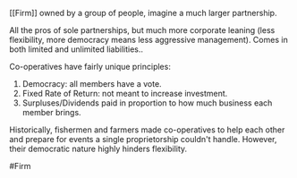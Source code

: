 [[Firm]] owned by a group of people, imagine a much larger partnership.

All the pros of sole partnerships, but much more corporate leaning (less flexibility, more democracy means less aggressive management). Comes in both limited and unlimited liabilities..

Co-operatives have fairly unique principles:
1. Democracy: all members have a vote.
2. Fixed Rate of Return: not meant to increase investment.
3. Surpluses/Dividends paid in proportion to how much business each member brings.


Historically, fishermen and farmers made co-operatives to help each other and prepare for events a single proprietorship couldn't handle. However, their democratic nature highly hinders flexibility.

#Firm 